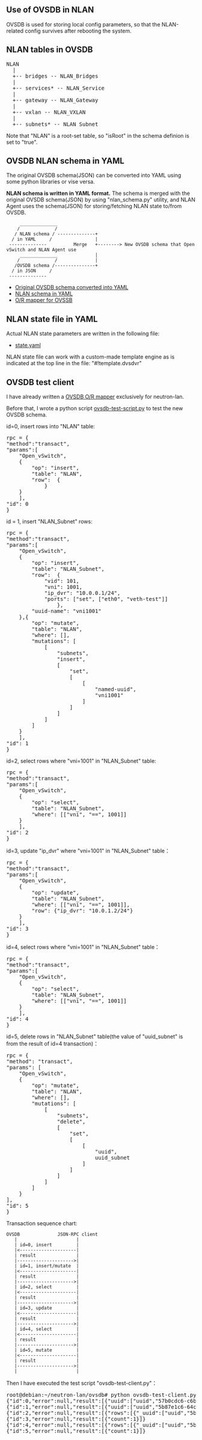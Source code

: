Use of OVSDB in NLAN 
--------------------

OVSDB is used for storing local config parameters, so that the NLAN-related config survives after rebooting the system.


NLAN tables in OVSDB
--------------------

<pre>
NLAN
  | 
  +-- bridges -- NLAN_Bridges
  |   
  +-- services* -- NLAN_Service
  |
  +-- gateway -- NLAN_Gateway
  |
  +-- vxlan -- NLAN_VXLAN
  |
  +-- subnets* -- NLAN_Subnet
</pre>

Note that "NLAN" is a root-set table, so "isRoot" in the schema definion is set to "true".

OVSDB NLAN schema in YAML
-------------------------

The original OVSDB schema(JSON) can be converted into YAML using some python libraries or vise versa.

**NLAN schema is written in YAML format.** The schema is merged with the original OVSDB schema(JSON) by using "nlan_schema.py" utility, and NLAN Agent uses the schema(JSON) for storing/fetching NLAN state to/from OVSDB.

	     ______________
	    /             /
	   / NLAN schema / --------------+
	  / in YAML     /                |
	 --------------          Merge   +--------> New OVSDB schema that Open vSwitch and NLAN Agent use
	     ______________              |
	    /             /              |
	   /OVSDB schema /---------------+
	  / in JSON     /
	 --------------

* [Original OVSDB schema converted into YAML](https://github.com/araobp/neutron-lan/blob/master/ovsdb/vswitch.schema_2.0.0.yaml)
* [NLAN schema in YAML](https://github.com/araobp/neutron-lan/blob/master/nlan/agent/share/nlan.schema_0.0.6.yaml)
* [O/R mapper for OVSSB](https://github.com/araobp/neutron-lan/blob/master/nlan/agent/ovsdb.py)


NLAN state file in YAML
-----------------------

Actual NLAN state parameters are written in the following file:

* [state.yaml](https://github.com/araobp/neutron-lan/blob/master/etc/state/state.yaml)

NLAN state file can work with a custom-made template engine as is indicated at the top line in the file: "#!template.dvsdvr"


OVSDB test client
-----------------

I have already written a [OVSDB O/R mapper](https://github.com/araobp/neutron-lan/blob/master/nlan/agent/ovsdb.py) exclusively for neutron-lan.

Before that, I wrote a python script [ovsdb-test-script.py](https://github.com/araobp/neutron-lan/blob/master/ovsdb/ovsdb-test-client.py) to test the new OVSDB schema.


id=0, insert rows into "NLAN" table:
<pre>
rpc = {
"method":"transact",
"params":[
    "Open_vSwitch",
    {
        "op": "insert",
        "table": "NLAN",
        "row":  {
            }
    }
    ],
"id": 0
}
</pre> 

id = 1, insert "NLAN_Subnet" rows:
<pre>
rpc = {
"method":"transact",
"params":[
    "Open_vSwitch",
    {
        "op": "insert",
        "table": "NLAN_Subnet",
        "row":  {
            "vid": 101,
            "vni": 1001,
            "ip_dvr": "10.0.0.1/24",
            "ports": ["set", ["eth0", "veth-test"]]
                },
        "uuid-name": "vni1001"
    },{
        "op": "mutate",
        "table": "NLAN",
        "where": [],
        "mutations": [
            [
                "subnets",
                "insert",
                [
                    "set",
                    [
                        [
                            "named-uuid",
                            "vni1001"
                        ]
                    ]
                ]
            ]
        ]
    }
    ],
"id": 1
}
</pre>

id=2, select rows where "vni=1001" in "NLAN_Subnet" table:
<pre>
rpc = {
"method":"transact",
"params":[
    "Open_vSwitch",
    {
        "op": "select",
        "table": "NLAN_Subnet",
        "where": [["vni", "==", 1001]]
    }
    ],
"id": 2
}
</pre>

id=3, update "ip_dvr" where "vni=1001" in "NLAN_Subnet" table：
<pre>
rpc = {
"method":"transact",
"params":[
    "Open_vSwitch",
    {
        "op": "update",
        "table": "NLAN_Subnet",
        "where": [["vni", "==", 1001]],
        "row": {"ip_dvr": "10.0.1.2/24"}
    }
    ],
"id": 3
}
</pre>

id=4, select rows where "vni=1001" in "NLAN_Subnet" table：
<pre>
rpc = {
"method":"transact",
"params":[
    "Open_vSwitch",
    {
        "op": "select",
        "table": "NLAN_Subnet",
        "where": [["vni", "==", 1001]]
    }
    ],
"id": 4
}
</pre>

id=5, delete rows in "NLAN_Subnet" table(the value of "uuid_subnet" is from the result of id=4 transaction)：
<pre>
rpc = {
"method": "transact",
"params": [
    "Open_vSwitch",
    {
        "op": "mutate",
        "table": "NLAN",
        "where": [],
        "mutations": [
            [
                "subnets",
                "delete",
                [
                    "set",
                    [
                        [
                            "uuid",
                            uuid_subnet
                        ]
                    ]
                ]
            ]
        ]
    }
],
"id": 5
}
</pre>

Transaction sequence chart:

    OVSDB              JSON-RPC client
       |                      |
       | id=0, insert         |
       |<---------------------|
       | result               |
       |--------------------->|
       | id=1, insert/mutate  |
       |<---------------------|
       | result               |
       |--------------------->|
       | id=2, select         |
       |<---------------------|
       | result               |
       |--------------------->|
       | id=3, update         |
       |<---------------------|
       | result               |
       |--------------------->|
       | id=4, select         | 
       |<---------------------|
       | result               |
       |--------------------->|
       | id=5, mutate         | 
       |<---------------------|
       | result               |
       |--------------------->|
       |                      |
       

Then I have executed the test script "ovsdb-test-client.py"：
<pre>
root@debian:~/neutron-lan/ovsdb# python ovsdb-test-client.py
{"id":0,"error":null,"result":[{"uuid":["uuid","57b0cdc6-c6bf-4899-8676-b529ce79a334"]}]}
{"id":1,"error":null,"result":[{"uuid":["uuid","5b87e1c6-64cf-49ff-93e1-9c41e9c08014"]},{"count":1}]}
{"id":2,"error":null,"result":[{"rows":[{"_uuid":["uuid","5b87e1c6-64cf-49ff-93e1-9c41e9c08014"],"ip_vhost":"","ports":["set",["eth0","veth-test"]],"ip_dvr":"10.0.0.1/24","vid":101,"_version":["uuid","5012ff9e-6aa5-4019-a15f-5e85add28b7b"],"vni":1001}]}]}
{"id":3,"error":null,"result":[{"count":1}]}
{"id":4,"error":null,"result":[{"rows":[{"_uuid":["uuid","5b87e1c6-64cf-49ff-93e1-9c41e9c08014"],"ip_vhost":"","ports":["set",["eth0","veth-test"]],"ip_dvr":"10.0.1.2/24","vid":101,"_version":["uuid","4b5ae6e8-f57c-4914-bdcc-7ee0ea894f57"],"vni":1001}]}]}
{"id":5,"error":null,"result":[{"count":1}]}
</pre>
